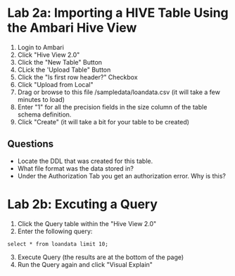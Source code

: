 # Lab 2a: Importing a HIVE Table Using the Ambari Hive View

1. Login to Ambari
2. Click "Hive View 2.0"
3. Click the "New Table" Button
4. CLick the 'Upload Table" Button
5. Click the "Is first row header?" Checkbox
6. Click "Upload from Local"
7. Drag or browse to this file /sampledata/loandata.csv (it will take a few minutes to load)
8. Enter "1" for all the precision fields in the size column of the table schema definition.
9. Click "Create" (it will take a bit for your table to be created)

## Questions

- Locate the DDL that was created for this table.  
- What file format was the data stored in?
- Under the Authorization Tab you get an authorization error.  Why is this?

# Lab 2b: Excuting a Query

1. Click the Query table within the "Hive View 2.0"
2. Enter the following query:
```
select * from loandata limit 10;
```
3. Execute Query (the results are at the bottom of the page)
4. Run the Query again and click "Visual Explain"
